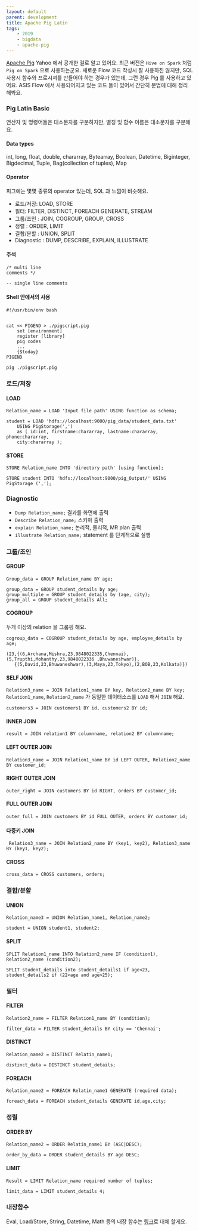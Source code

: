 ```yaml
---
layout: default
parent: development
title: Apache Pig Latin 
tags: 
    - 2019
    - bigdata
    - apache-pig
---
```


[Apache Pig](http://pig.apache.org/)
Yahoo 에서 공개한 걸로 알고 있어요. 
최근 버전은 `Hive on Spark` 처럼 `Pig on Spark` 으로 사용하는군요.
새로운 Flow 코드 작성시 잘 사용하진 않지만, 
SQL 사용시 함수와 프로시져를 만들어야 하는 경우가 있는데, 그런 경우 Pig 를 사용하고 있어요.
ASIS Flow 에서 사용되어지고 있는 코드 들이 있어서 간단히 문법에 대해 정리 해봐요.

### Pig Latin Basic
연산자 및 명령어들은 대소문자를 구분하지만, 별칭 및 함수 이름은 대소문자를 구분해요.

#### Data types
int, long, float, double, chararray, Bytearray, Boolean, Datetime, Biginteger, Bigdecimal, 
Tuple, Bag(collection of tuples), Map

#### Operator
피그에는 몇몇 종류의 operator 있는데, SQL 과 느낌이 비슷해요. 

* 로드/저장: LOAD, STORE
* 필터: FILTER, DISTINCT, FOREACH GENERATE, STREAM
* 그룹/조인 : JOIN, COGROUP, GROUP, CROSS
* 정렬 : ORDER, LIMIT
* 결합/분할 : UNION, SPLIT
* Diagnostic : DUMP, DESCRIBE, EXPLAIN, ILLUSTRATE

#### 주석
```
/* multi line
comments */
```
`-- single line comments`

#### Shell 안에서의 사용
```
#!/usr/bin/env bash


cat << PIGEND > ./pigscript.pig
    set [environment]
    register [library]
    pig codes
    ...
    {$today}
PIGEND

pig ./pigscript.pig
```

### 로드/저장
#### LOAD
`Relation_name = LOAD 'Input file path' USING function as schema;`
```
student = LOAD 'hdfs://localhost:9000/pig_data/student_data.txt' 
    USING PigStorage(',')
    as ( id:int, firstname:chararray, lastname:chararray, phone:chararray, 
    city:chararray );
```

#### STORE
`STORE Relation_name INTO 'directory path' [using function];`
```
STORE student INTO 'hdfs://localhost:9000/pig_Output/' USING PigStorage (',');
```

### Diagnostic
* `Dump Relation_name;` 결과를 화면에 출력
* `Describe Relation_name;` 스키마 출력
* `explain Relation_name;` 논리적, 물리적, MR plan 출력
* `illustrate Relation_name;` statement 를 단계적으로 실행

### 그룹/조인
#### GROUP
`Group_data = GROUP Relation_name BY age;`
```
group_data = GROUP student_details by age;
group_multiple = GROUP student_details by (age, city);
group_all = GROUP student_details All;
```
#### COGROUP
두개 이상의 relation 을 그룹핑 해요.
```
cogroup_data = COGROUP student_details by age, employee_details by age;
```
```
(23,{(6,Archana,Mishra,23,9848022335,Chennai),(5,Trupthi,Mohanthy,23,9848022336 ,Bhuwaneshwar)}, 
   {(5,David,23,Bhuwaneshwar),(3,Maya,23,Tokyo),(2,BOB,23,Kolkata)}) 
```
#### SELF JOIN
`Relation3_name = JOIN Relation1_name BY key, Relation2_name BY key;` 
`Relation1_name`, `Relation2_name` 가 동일한 데이터소스를 `LOAD` 해서 `JOIN` 해요.

```
customers3 = JOIN customers1 BY id, customers2 BY id;
```
#### INNER JOIN
`result = JOIN relation1 BY columnname, relation2 BY columnname;`
#### LEFT OUTER JOIN
`Relation3_name = JOIN Relation1_name BY id LEFT OUTER, Relation2_name BY customer_id;`
#### RIGHT OUTER JOIN
`outer_right = JOIN customers BY id RIGHT, orders BY customer_id;`
#### FULL OUTER JOIN
`outer_full = JOIN customers BY id FULL OUTER, orders BY customer_id;`
#### 다중키 JOIN
` Relation3_name = JOIN Relation2_name BY (key1, key2), Relation3_name BY (key1, key2);`
#### CROSS
`cross_data = CROSS customers, orders;`

### 결합/분할
#### UNION
`Relation_name3 = UNION Relation_name1, Relation_name2;`
```
student = UNION student1, student2;
```
#### SPLIT
`SPLIT Relation1_name INTO Relation2_name IF (condition1), Relation2_name (condition2);`
```
SPLIT student_details into student_details1 if age<23, student_details2 if (22<age and age>25);
```

### 필터
#### FILTER
`Relation2_name = FILTER Relation1_name BY (condition);`
```
filter_data = FILTER student_details BY city == 'Chennai';
```
#### DISTINCT
`Relation_name2 = DISTINCT Relatin_name1;`
```
distinct_data = DISTINCT student_details;
```
#### FOREACH
`Relation_name2 = FOREACH Relatin_name1 GENERATE (required data);`
```
foreach_data = FOREACH student_details GENERATE id,age,city;
```

### 정렬
#### ORDER BY
`Relation_name2 = ORDER Relatin_name1 BY (ASC|DESC);`
```
order_by_data = ORDER student_details BY age DESC;
```
#### LIMIT
`Result = LIMIT Relation_name required number of tuples;`
```
limit_data = LIMIT student_details 4; 
```

### 내장함수
Eval, Load/Store, String, Datetime, Math 등의 내장 함수는 
[링크](https://www.tutorialspoint.com/apache_pig/apache_pig_eval_functions.htm)로 대체 할게요.


